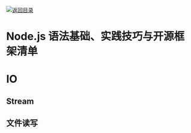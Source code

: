 [![返回目录](https://parg.co/UCb)](https://github.com/wxyyxc1992/Awesome-CheatSheet)

# Node.js 语法基础、实践技巧与开源框架清单

# IO

## Stream

## 文件读写
